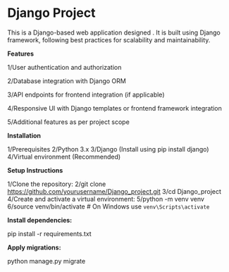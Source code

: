 # Django Project

This is a Django-based web application designed . It is built using Django framework, following best practices for scalability and maintainability.

**Features**

1/User authentication and authorization

2/Database integration with Django ORM

3/API endpoints for frontend integration (if applicable)

4/Responsive UI with Django templates or frontend framework integration

5/Additional features as per project scope

**Installation**

1/Prerequisites
2/Python 3.x
3/Django (Install using pip install django)
4/Virtual environment (Recommended)

**Setup Instructions**

1/Clone the repository:
2/git clone https://github.com/yourusername/Django_project.git
3/cd Django_project
4/Create and activate a virtual environment:
5/python -m venv venv
6/source venv/bin/activate  # On Windows use `venv\Scripts\activate`

**Install dependencies:**

pip install -r requirements.txt

**Apply migrations:**

python manage.py migrate

